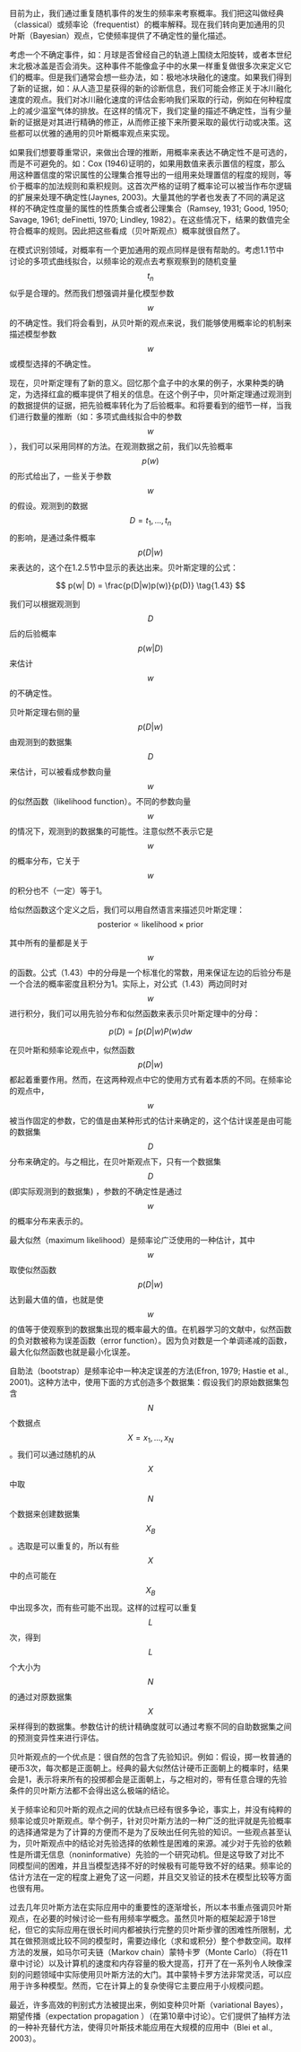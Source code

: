 目前为止，我们通过重复随机事件的发生的频率来考察概率。我们把这叫做经典（classical）或频率论（frequentist）的概率解释。现在我们转向更加通用的贝叶斯（Bayesian）观点，它使频率提供了不确定性的量化描述。    

考虑一个不确定事件，如：月球是否曾经自己的轨道上围绕太阳旋转，或者本世纪末北极冰盖是否会消失。这种事件不能像盒子中的水果一样重复做很多次来定义它们的概率。但是我们通常会想一些办法，如：极地冰块融化的速度。如果我们得到了新的证据，如：从人造卫星获得的新的诊断信息，我们可能会修正关于冰川融化速度的观点。我们对冰川融化速度的评估会影响我们采取的行动，例如在何种程度上的减少温室气体的排放。在这样的情况下，我们定量的描述不确定性，当有少量新的证据是对其进行精确的修正，从而修正接下来所要采取的最优行动或决策。这些都可以优雅的通用的贝叶斯概率观点来实现。    

如果我们想要尊重常识，来做出合理的推断，用概率来表达不确定性不是可选的，而是不可避免的。如：Cox (1946)证明的，如果用数值来表示置信的程度，那么用这种置信度的常识属性的公理集合推导出的一组用来处理置信的程度的规则，等价于概率的加法规则和乘积规则。这首次严格的证明了概率论可以被当作布尔逻辑的扩展来处理不确定性(Jaynes, 2003)。大量其他的学者也发表了不同的满足这样的不确定性度量的属性的性质集合或者公理集合（Ramsey, 1931; Good, 1950; Savage, 1961; deFinetti, 1970; Lindley,
1982）。在这些情况下，结果的数值完全符合概率的规则。因此把这些看成（贝叶斯观点）概率就很自然了。    

在模式识别领域，对概率有一个更加通用的观点同样是很有帮助的。考虑1.1节中讨论的多项式曲线拟合，以频率论的观点去考察观察到的随机变量$$ t_n $$似乎是合理的。然而我们想强调并量化模型参数$$ w $$的不确定性。我们将会看到，从贝叶斯的观点来说，我们能够使用概率论的机制来描述模型参数$$ w $$或模型选择的不确定性。     

现在，贝叶斯定理有了新的意义。回忆那个盒子中的水果的例子，水果种类的确定，为选择红盒的概率提供了相关的信息。在这个例子中，贝叶斯定理通过观测到的数据提供的证据，把先验概率转化为了后验概率。和将要看到的细节一样，当我们进行数量的推断（如：多项式曲线拟合中的参数$$ w $$），我们可以采用同样的方法。在观测数据之前，我们以先验概率$$ p(w) $$的形式给出了，一些关于参数$$ w $$的假设。观测到的数据$$ D = {t_1,...,t_n}
$$的影响，是通过条件概率$$ p(D|w) $$来表达的，这个在1.2.5节中显示的表达出来。贝叶斯定理的公式：

$$
p(w| D) = \frac{p(D|w)p(w)}{p(D)} \tag{1.43}
$$    

我们可以根据观测到$$ D $$后的后验概率$$ p(w|D) $$来估计$$ w $$的不确定性。    

贝叶斯定理右侧的量$$ p(D|w) $$由观测到的数据集$$ D $$来估计，可以被看成参数向量$$ w $$的似然函数（likelihood function）。不同的参数向量$$ w $$的情况下，观测到的数据集的可能性。注意似然不表示它是$$ w $$的概率分布，它关于$$ w $$的积分也不（一定）等于1。     

给似然函数这个定义之后，我们可以用自然语言来描述贝叶斯定理：    
$$
\text{posterior} \propto \text{likelihood} × \text{prior} \tag{1.44}
$$

其中所有的量都是关于$$ w $$的函数。公式（1.43）中的分母是一个标准化的常数，用来保证左边的后验分布是一个合法的概率密度且积分为1。实际上，对公式（1.43）两边同时对$$ w $$进行积分，我们可以用先验分布和似然函数来表示贝叶斯定理中的分母：    

$$ p(D) = \int p(D|w)P(w)dw \tag{1.45} $$

在贝叶斯和频率论观点中，似然函数$$ p(D|w) $$都起着重要作用。然而，在这两种观点中它的使用方式有着本质的不同。在频率论的观点中，$$ w $$被当作固定的参数，它的值是由某种形式的估计来确定的，这个估计误差是由可能的数据集$$ D $$分布来确定的。与之相比，在贝叶斯观点下，只有一个数据集$$ D $$(即实际观测到的数据集) ，参数的不确定性是通过$$ w $$的概率分布来表示的。    


最大似然（maximum likelihood）是频率论广泛使用的一种估计，其中$$ w $$取使似然函数$$ p(D|w) $$达到最大值的值，也就是使$$ w $$的值等于使观察到的数据集出现的概率最大的值。在机器学习的文献中，似然函数的负对数被称为误差函数（error function）。因为负对数是一个单调递减的函数，最大化似然函数也就是最小化误差。    

自助法（bootstrap）是频率论中一种决定误差的方法(Efron, 1979; Hastie et al., 2001)。这种方法中，使用下面的方式创造多个数据集：假设我们的原始数据集包含$$ N $$个数据点$$ X = {x_1,...,x_N} $$。我们可以通过随机的从$$ X $$中取$$ N $$个数据来创建数据集$$ X_B $$。选取是可以重复的，所以有些$$ X $$中的点可能在$$ X_B $$中出现多次，而有些可能不出现。这样的过程可以重复$$ L $$次，得到$$ L $$个大小为$$ N $$的通过对原数据集$$ X
$$采样得到的数据集。参数估计的统计精确度就可以通过考察不同的自助数据集之间的预测变异性来进行评估。    

贝叶斯观点的一个优点是：很自然的包含了先验知识。例如：假设，掷一枚普通的硬币3次，每次都是正面朝上。经典的最大似然估计硬币正面朝上的概率时，结果会是1，表示将来所有的投掷都会是正面朝上，与之相对的，带有任意合理的先验条件的贝叶斯方法都不会得出这么极端的结论。     

关于频率论和贝叶斯的观点之间的优缺点已经有很多争论，事实上，并没有纯粹的频率论或贝叶斯观点。举个例子，针对贝叶斯方法的一种广泛的批评就是先验概率的选择通常是为了计算的方便而不是为了反映出任何先验的知识。一些观点甚至认为，贝叶斯观点中的结论对先验选择的依赖性是困难的来源。减少对于先验的依赖性是所谓无信息（noninformative）先验的一个研究动机。但是这导致了对比不同模型间的困难，并且当模型选择不好的时候极有可能导致不好的结果。频率论的估计方法在一定的程度上避免了这一问题，并且交叉验证的技术在模型比较等方面也很有用。    

过去几年贝叶斯方法在实际应用中的重要性的逐渐增长，所以本书重点强调贝叶斯观点，在必要的时候讨论一些有用频率学概念。虽然贝叶斯的框架起源于18世纪，但它的实际应用在很长时间内都被执行完整的贝叶斯步骤的困难性所限制，尤其在做预测或比较不同的模型时，需要边缘化（求和或积分）整个参数空间。取样方法的发展，如马尔可夫链（Markov chain）蒙特卡罗（Monte
Carlo）（将在11章中讨论）以及计算机的速度和内存容量的极大提高，打开了在一系列令人映像深刻的问题领域中实际使用贝叶斯方法的大门。其中蒙特卡罗方法非常灵活，可以应用于许多种模型。然而，它在计算上的复杂使得它主要应用于小规模问题。    

最近，许多高效的判别式方法被提出来，例如变种贝叶斯（variational Bayes），期望传播（expectation propagation ）（在第10章中讨论）。它们提供了抽样方法的一种补充替代方法，使得贝叶斯技术能应用在大规模的应用中（Blei et al., 2003）。
